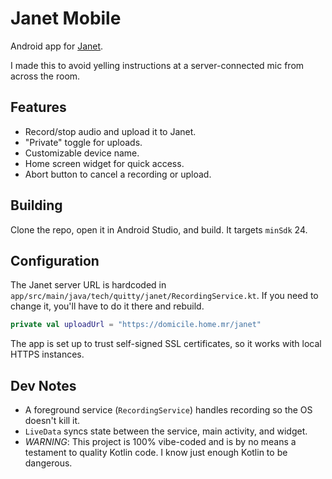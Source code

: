 # Janet Mobile

Android app for [Janet](https://github.com/QuittyMR/janet).

I made this to avoid yelling instructions at a server-connected mic from across the room.

## Features

*   Record/stop audio and upload it to Janet.
*   "Private" toggle for uploads.
*   Customizable device name.
*   Home screen widget for quick access.
*   Abort button to cancel a recording or upload.

## Building

Clone the repo, open it in Android Studio, and build. It targets `minSdk` 24.

## Configuration

The Janet server URL is hardcoded in `app/src/main/java/tech/quitty/janet/RecordingService.kt`. If you need to change it, you'll have to do it there and rebuild.

```kotlin
private val uploadUrl = "https://domicile.home.mr/janet"
```

The app is set up to trust self-signed SSL certificates, so it works with local HTTPS instances.

## Dev Notes

*   A foreground service (`RecordingService`) handles recording so the OS doesn't kill it.
*   `LiveData` syncs state between the service, main activity, and widget.
*   *WARNING*: This project is 100% vibe-coded and is by no means a testament to quality Kotlin code. I know just enough Kotlin to be dangerous.
